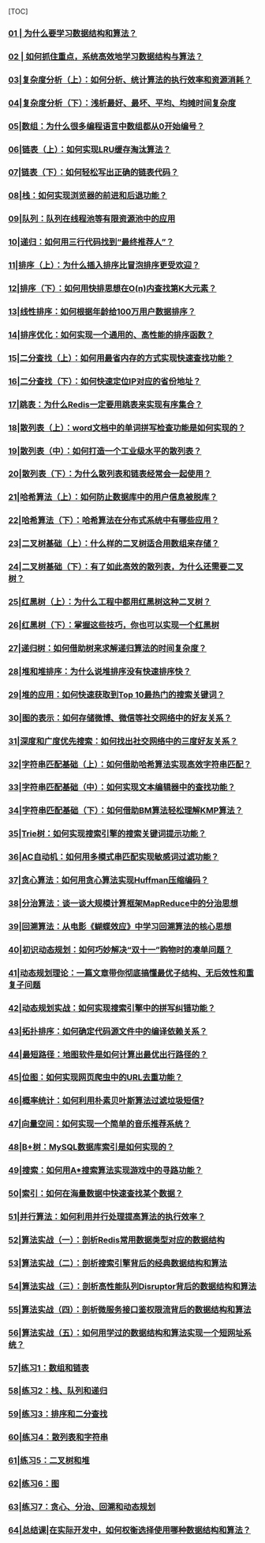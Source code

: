 [TOC]

### [01 | 为什么要学习数据结构和算法？](https://time.geekbang.org/column/article/40961)
### [02 | 如何抓住重点，系统高效地学习数据结构与算法？](https://time.geekbang.org/column/article/40961)
### [03|复杂度分析（上）：如何分析、统计算法的执行效率和资源消耗？](https://time.geekbang.org/column/article/40036)
### [04|复杂度分析（下）：浅析最好、最坏、平均、均摊时间复杂度](https://time.geekbang.org/column/article/40447)
### [05|数组：为什么很多编程语言中数组都从0开始编号？](https://time.geekbang.org/column/article/40961)
### [06|链表（上）：如何实现LRU缓存淘汰算法？](https://time.geekbang.org/column/article/41013)
### [07|链表（下）：如何轻松写出正确的链表代码？](https://time.geekbang.org/column/article/41149)
### [08|栈：如何实现浏览器的前进和后退功能？](https://time.geekbang.org/column/article/41222)
### [09|队列：队列在线程池等有限资源池中的应用](https://time.geekbang.org/column/article/41330)
### [10|递归：如何用三行代码找到“最终推荐人”？](https://time.geekbang.org/column/article/41440)
### [11|排序（上）：为什么插入排序比冒泡排序更受欢迎？](https://time.geekbang.org/column/article/41802)
### [12|排序（下）：如何用快排思想在O(n)内查找第K大元素？](https://time.geekbang.org/column/article/41913)
### [13|线性排序：如何根据年龄给100万用户数据排序？](https://time.geekbang.org/column/article/42038)
### [14|排序优化：如何实现一个通用的、高性能的排序函数？](https://time.geekbang.org/column/article/42359)
### [15|二分查找（上）：如何用最省内存的方式实现快速查找功能？](https://time.geekbang.org/column/article/42520)
### [16|二分查找（下）：如何快速定位IP对应的省份地址？](https://time.geekbang.org/column/article/42733)
### [17|跳表：为什么Redis一定要用跳表来实现有序集合？](https://time.geekbang.org/column/article/42896)
### [18|散列表（上）：word文档中的单词拼写检查功能是如何实现的？](https://time.geekbang.org/column/article/64233)
### [19|散列表（中）：如何打造一个工业级水平的散列表？](https://time.geekbang.org/column/article/64586)
### [20|散列表（下）：为什么散列表和链表经常会一起使用？](https://time.geekbang.org/column/article/64858)
### [21|哈希算法（上）：如何防止数据库中的用户信息被脱库？](https://time.geekbang.org/column/article/65312)
### [22|哈希算法（下）：哈希算法在分布式系统中有哪些应用？](https://time.geekbang.org/column/article/67388)
### [23|二叉树基础（上）：什么样的二叉树适合用数组来存储？](https://time.geekbang.org/column/article/67856)
### [24|二叉树基础（下）：有了如此高效的散列表，为什么还需要二叉树？](https://time.geekbang.org/column/article/68334)
### [25|红黑树（上）：为什么工程中都用红黑树这种二叉树？](https://time.geekbang.org/column/article/68638)
### [26|红黑树（下）：掌握这些技巧，你也可以实现一个红黑树](https://time.geekbang.org/column/article/68976)
### [27|递归树：如何借助树来求解递归算法的时间复杂度？](https://time.geekbang.org/column/article/69388)
### [28|堆和堆排序：为什么说堆排序没有快速排序快？](https://time.geekbang.org/column/article/69913)
### [29|堆的应用：如何快速获取到Top 10最热门的搜索关键词？](https://time.geekbang.org/column/article/70187)
### [30|图的表示：如何存储微博、微信等社交网络中的好友关系？](https://time.geekbang.org/column/article/70537)
### [31|深度和广度优先搜索：如何找出社交网络中的三度好友关系？](https://time.geekbang.org/column/article/70891)
### [32|字符串匹配基础（上）：如何借助哈希算法实现高效字符串匹配？](https://time.geekbang.org/column/article/71187)
### [33|字符串匹配基础（中）：如何实现文本编辑器中的查找功能？](https://time.geekbang.org/column/article/71525)
### [34|字符串匹配基础（下）：如何借助BM算法轻松理解KMP算法？](https://time.geekbang.org/column/article/71845)
### [35|Trie树：如何实现搜索引擎的搜索关键词提示功能？](https://time.geekbang.org/column/article/72414)
### [36|AC自动机：如何用多模式串匹配实现敏感词过滤功能？](https://time.geekbang.org/column/article/72810)
### [37|贪心算法：如何用贪心算法实现Huffman压缩编码？](https://time.geekbang.org/column/article/73188)
### [38|分治算法：谈一谈大规模计算框架MapReduce中的分治思想](https://time.geekbang.org/column/article/73503)
### [39|回溯算法：从电影《蝴蝶效应》中学习回溯算法的核心思想](https://time.geekbang.org/column/article/74287)
### [40|初识动态规划：如何巧妙解决“双十一”购物时的凑单问题？](https://time.geekbang.org/column/article/74788)
### [41|动态规划理论：一篇文章带你彻底搞懂最优子结构、无后效性和重复子问题](https://time.geekbang.org/column/article/75702)
### [42|动态规划实战：如何实现搜索引擎中的拼写纠错功能？](https://time.geekbang.org/column/article/75794)
### [43|拓扑排序：如何确定代码源文件中的编译依赖关系？](https://time.geekbang.org/column/article/76207)
### [44|最短路径：地图软件是如何计算出最优出行路径的？](https://time.geekbang.org/column/article/76468)
### [45|位图：如何实现网页爬虫中的URL去重功能？](https://time.geekbang.org/column/article/76827)
### [46|概率统计：如何利用朴素贝叶斯算法过滤垃圾短信?](https://time.geekbang.org/column/article/77142)
### [47|向量空间：如何实现一个简单的音乐推荐系统？](https://time.geekbang.org/column/article/77457)
### [48|B+树：MySQL数据库索引是如何实现的？](https://time.geekbang.org/column/article/77830)
### [49|搜索：如何用A*搜索算法实现游戏中的寻路功能？](https://time.geekbang.org/column/article/78175)
### [50|索引：如何在海量数据中快速查找某个数据？](https://time.geekbang.org/column/article/78449)
### [51|并行算法：如何利用并行处理提高算法的执行效率？](https://time.geekbang.org/column/article/78795)
### [52|算法实战（一）：剖析Redis常用数据类型对应的数据结构](https://time.geekbang.org/column/article/79159)
### [53|算法实战（二）：剖析搜索引擎背后的经典数据结构和算法](https://time.geekbang.org/column/article/79433)
### [54|算法实战（三）：剖析高性能队列Disruptor背后的数据结构和算法](https://time.geekbang.org/column/article/79871)
### [55|算法实战（四）：剖析微服务接口鉴权限流背后的数据结构和算法](https://time.geekbang.org/column/article/80388)
### [56|算法实战（五）：如何用学过的数据结构和算法实现一个短网址系统？](https://time.geekbang.org/column/article/80850)
### [57|练习1：数组和链表](https://time.geekbang.org/column/article/80456)
### [58|练习2：栈、队列和递归](https://time.geekbang.org/column/article/80457)
### [59|练习3：排序和二分查找](https://time.geekbang.org/column/article/80458)
### [60|练习4：散列表和字符串](https://time.geekbang.org/column/article/81008)
### [61|练习5：二叉树和堆](https://time.geekbang.org/column/article/81186)
### [62|练习6：图](https://time.geekbang.org/column/article/81218)
### [63|练习7：贪心、分治、回溯和动态规划](https://time.geekbang.org/column/article/80459)
### [64|总结课|在实际开发中，如何权衡选择使用哪种数据结构和算法？](https://time.geekbang.org/column/article/81835)
